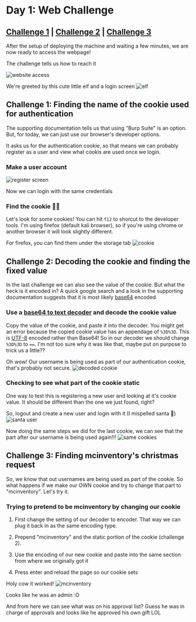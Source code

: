 # Day 1: Web Challenge
## [Challenge 1](#challenge-1-finding-the-name-of-the-cookie-used-for-authentication) | [Challenge 2](#challenge-2-decoding-the-cookie-and-finding-the-fixed-value) | [Challenge 3](#challenge-3-finding-mcinventorys-christmas-request)

After the setup of deploying the machine and waiting a few minutes, we are now ready to access the webpage!

The challenge tells us how to reach it

![website access](https://i.imgur.com/eDBZ9KV.png)

We're greeted by this cute little elf
and a login screen
![elf](https://i.imgur.com/z4v17ED.gif)

## Challenge 1: Finding the name of the cookie used for authentication

The supporting documentation tells us that using "Burp Suite" is an option. But, for today, we can just use our browser's developer options.

It asks us for the authentication cookie, so that means we can probably register as a user and view what cookis are used once we login.

### Make a user account

![register screen](https://i.imgur.com/n2neaSk.png)

Now we can login with the same credentials

### Find the cookie 🍪🍪

Let's look for some cookies! You can hit `f12` to shorcut to the developer tools. I'm using firefox (default kali browser), so if you're using chrome or another browser it will look slightly different.

For firefox, you can find them under the storage tab
![cookie](https://i.imgur.com/eXCey2g.png)

## Challenge 2: Decoding the cookie and finding the fixed value

In the last challenge we can also see the value of the cookie.
But what the heck is it encoded in? A quick google search and a look in the supporting documentation suggests that it is most likely [base64](https://stackoverflow.com/questions/201479/what-is-base-64-encoding-used-for) encoded.

### Use a [base64 to text decoder](https://cryptii.com/pipes/base64-to-text) and decode the cookie value

Copy the value of the cookie, and paste it into the decoder.
You might get an error because the copied cookie value has an appendage of `%3D%3D`. This is [UTF-8](https://www.w3schools.com/tags/ref_urlencode.asp) encoded rather than Base64! So in our decoder we should change `%3D%3D` to `==`. I'm not too sure why it was like that, maybe put on purpose to trick us a little??

Oh wow! Our username is being used as part of our authentication cookie, that's probably not secure.
![decoded cookie](https://i.imgur.com/1L4IOsO.png)

### Checking to see what part of the cookie static

One way to test this is registering a new user and looking at it's cookie value. It should be different than the one we just found, right?

So, logout and create a new user and login with it
(I mispelled santa 😬)
![santa user](https://i.imgur.com/13QsBwt.png)

Now doing the same steps we did for the last cookie,
we can see that the part after our username is being used again!!!
![same cookies](https://i.imgur.com/oFf7B9o.png)

## Challenge 3: Finding mcinventory's christmas request

So, we know that out usernames are being used as part of the cookie. So what happens if we make our OWN cookie and try to change that part to "mcinventory".
Let's try it.

### Trying to pretend to be mcinventory by changing our cookie

1. First change the setting of our decoder to encoder. That way we can plug it back in as the same encoding type.

2. Prepend "mcinventory" and the static portion of the cookie (challenge 2).

3. Use the encoding of our new cookie and paste into the same section from where we originally got it

4. Press enter and reload the page so our cookie sets

Holy cow it worked!
![mcinventory](https://i.imgur.com/BYAJD7S.png)

Looks like he was an admin :O

And from here we can see what was on his approval list? Guess he was in charge of approvals and looks like he approved his own gift LOL
